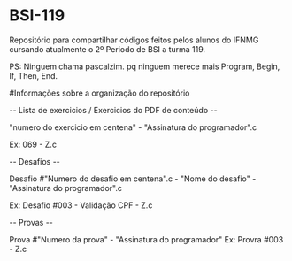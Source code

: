 # BSI-119

Repositório para compartilhar códigos feitos pelos alunos do IFNMG cursando atualmente o 2º Periodo de BSI a turma 119.

PS: Ninguem chama pascalzim. pq ninguem merece mais Program, Begin, If, Then, End.


#Informações sobre a organização do repositório

-- Lista de exercicios / Exercicios do PDF de conteúdo --

"numero do exercicio em centena" - "Assinatura do programador".c

Ex: 069 - Z.c

-- Desafios --

Desafio #"Numero do desafio em centena".c - "Nome do desafio" - "Assinatura do programador".c

Ex: Desafio #003 - Validação CPF - Z.c

-- Provas --

Prova #"Numero da prova" - "Assinatura do programador"
Ex: Provra #003 - Z.c

